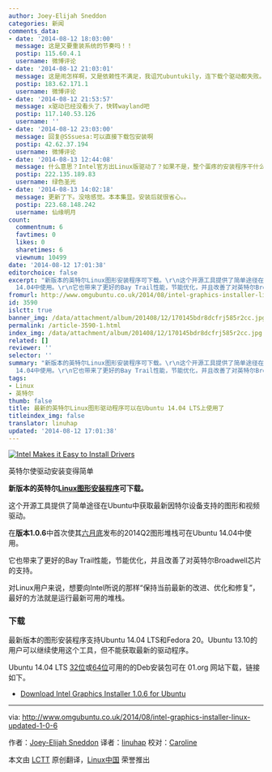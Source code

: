 ```yaml
---
author: Joey-Elijah Sneddon
categories: 新闻
comments_data:
- date: '2014-08-12 18:03:00'
  message: 这是又要重装系统的节奏吗！！
  postip: 115.60.4.1
  username: 微博评论
- date: '2014-08-12 21:03:01'
  message: 这是闹怎样啊，又是依赖性不满足，我诅咒ubuntukily，连下载个驱动都失败。
  postip: 183.62.171.1
  username: 微博评论
- date: '2014-08-12 21:53:57'
  message: x驱动已经没看头了，快转wayland吧
  postip: 117.140.53.126
  username: ''
- date: '2014-08-12 23:03:00'
  message: 回复@SSsuesa:可以直接下载包安装啊
  postip: 42.62.37.194
  username: 微博评论
- date: '2014-08-13 12:44:08'
  message: 什么意思？Intel官方出Linux版驱动了？如果不是，整个蛋疼的安装程序干什么？
  postip: 222.135.189.83
  username: 绿色圣光
- date: '2014-08-13 14:02:18'
  message: 更新了下。没啥感觉。本本集显。安装后就很省心。。
  postip: 223.68.148.242
  username: 仙缘明月
count:
  commentnum: 6
  favtimes: 0
  likes: 0
  sharetimes: 6
  viewnum: 10499
date: '2014-08-12 17:01:38'
editorchoice: false
excerpt: "新版本的英特尔Linux图形安装程序可下载。\r\n这个开源工具提供了简单途径在Ubuntu中获取最新因特尔设备支持的图形和视频驱动。\r\n在版本1.0.6中首次使其六月底发布的2014Q2图形堆栈可在Ubuntu
  14.04中使用。\r\n它也带来了更好的Bay Trail性能，节能优化，并且改善了对英特尔Broadwell芯片的支持。"
fromurl: http://www.omgubuntu.co.uk/2014/08/intel-graphics-installer-linux-updated-1-0-6
id: 3590
islctt: true
banner_img: /data/attachment/album/201408/12/170145bdr8dcfrj585r2cc.jpg
permalink: /article-3590-1.html
index_img: /data/attachment/album/201408/12/170145bdr8dcfrj585r2cc.jpg.thumb.jpg
related: []
reviewer: ''
selector: ''
summary: "新版本的英特尔Linux图形安装程序可下载。\r\n这个开源工具提供了简单途径在Ubuntu中获取最新因特尔设备支持的图形和视频驱动。\r\n在版本1.0.6中首次使其六月底发布的2014Q2图形堆栈可在Ubuntu
  14.04中使用。\r\n它也带来了更好的Bay Trail性能，节能优化，并且改善了对英特尔Broadwell芯片的支持。"
tags:
- Linux
- 英特尔
thumb: false
title: 最新的英特尔Linux图形驱动程序可以在Ubuntu 14.04 LTS上使用了
titleindex_img: false
translator: linuhap
updated: '2014-08-12 17:01:38'
---
```


[![Intel Makes it Easy to Install Drivers](https://camo.githubusercontent.com/404baa28d78beb0ad3ca244824764873cfe7de0c/687474703a2f2f7777772e6f6d677562756e74752e636f2e756b2f77702d636f6e74656e742f75706c6f6164732f323031342f30312f696e74656c2d6472697665722d7570646174652d7574696c6974792d756e6974792e6a7067)](https://camo.githubusercontent.com/404baa28d78beb0ad3ca244824764873cfe7de0c/687474703a2f2f7777772e6f6d677562756e74752e636f2e756b2f77702d636f6e74656e742f75706c6f6164732f323031342f30312f696e74656c2d6472697665722d7570646174652d7574696c6974792d756e6974792e6a7067)


英特尔使驱动安装变得简单


**新版本的英特尔[Linux图形安装程序](https://01.org/linuxgraphics/)可下载。**


这个开源工具提供了简单途径在Ubuntu中获取最新因特尔设备支持的图形和视频驱动。


在**版本1.0.6**中首次使其[六月底](http://www.omgubuntu.co.uk/2014/07/intel-graphics-stack-2014-q2-update)发布的2014Q2图形堆栈可在Ubuntu 14.04中使用。


它也带来了更好的Bay Trail性能，节能优化，并且改善了对英特尔Broadwell芯片的支持。


对Linux用户来说，想要向Intel所说的那样“保持当前最新的改进、优化和修复”，最好的方法就是运行最新可用的堆栈。


### 下载


最新版本的图形安装程序支持Ubuntu 14.04 LTS和Fedora 20。Ubuntu 13.10的用户可以继续使用这个工具，但不能获取最新的驱动程序。


Ubuntu 14.04 LTS [32位](https://download.01.org/gfx/ubuntu/14.04/main/pool/main/i/intel-linux-graphics-installer/intel-linux-graphics-installer_1.0.6-0intel1_i386.deb)或[64位](https://download.01.org/gfx/ubuntu/14.04/main/pool/main/i/intel-linux-graphics-installer/intel-linux-graphics-installer_1.0.6-0intel1_amd64.deb)可用的的Deb安装包可在 01.org 网站下载，链接如下。


* [Download Intel Graphics Installer 1.0.6 for Ubuntu](https://01.org/linuxgraphics/downloads/2014/intelr-graphics-installer-1.0.6-linux)




---


via: <http://www.omgubuntu.co.uk/2014/08/intel-graphics-installer-linux-updated-1-0-6>


作者：[Joey-Elijah Sneddon](https://plus.google.com/117485690627814051450/?rel=author) 译者：[linuhap](https://github.com/linuhap) 校对：[Caroline](https://github.com/carolinewuyan)


本文由 [LCTT](https://github.com/LCTT/TranslateProject) 原创翻译，[Linux中国](http://linux.cn/) 荣誉推出